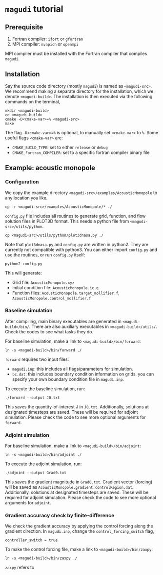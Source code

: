 # `magudi` tutorial

## Prerequisite
1. Fortran compiler: `ifort` or `gfortran`
2. MPI compiler: `mvapich` or `openmpi`

MPI compiler must be installed with the Fortran compiler that compiles `magudi`.

## Installation
Say the source code directory (mostly `magudi`) is named as `<magudi-src>`. We recommend making a separate directory for the installation, which we denote `<magudi-build>`. The installation is then executed via the following commands on the terminal,
```
mkdir <magudi-build>
cd <magudi-build>
cmake -D<cmake-var>=% <magudi-src>
make
```

The flag `-D<cmake-var>=%` is optional, to manually set `<cmake-var>` to `%`. Some useful flags `<cmake-var>` are:
* `CMAKE_BUILD_TYPE`: set to either `release` or `debug`
* `CMAKE_Fortran_COMPILER`: set to a specific fortran compiler binary file

## Example: acoustic monopole
### Configuration
We copy the example directory `<magudi-src>/examples/AcousticMonopole` to any location you like.
```
cp -r <magudi-src>/examples/AcousticMonopole/* ./
```

`config.py` file includes all routines to generate grid, function, and flow solution files in PLOT3D format. This needs a python file from `<magudi-src>/utils/python`.
```
cp <magudi-src>/utils/python/plot3dnasa.py ./
```

Note that `plot3dnasa.py` and `config.py` are written in python2. They are currently not compatible with python3. You can either import `config.py` and use the routines, or run `config.py` itself:

```
python2 config.py
```

This will generate:

* Grid file: `AcousticMonopole.xyz`
* Initial condition file: `AcousticMonopole.ic.q`
* Function files: `AcousticMonopole.target_mollifier.f`, `AcousticMonopole.control_mollifier.f`

### Baseline simulation
After compiling, main binary executables are generated in `<magudi-build>/bin/`. There are also auxiliary executables in `<magudi-build>/utils/`. Check the codes to see what tasks they do.

For baseline simulation, make a link to `<magudi-build>/bin/forward`:
```
ln -s <magudi-build>/bin/forward ./
```

`forward` requires two input files:
* `magudi.inp`: this includes all flags/parameters for simulation.
* `bc.dat`: this includes boundary condition information on grids. you can specify your own boundary condition file in `magudi.inp`.

To execute the baseline simulation, run:
```
./forward --output J0.txt
```

This saves the quantity-of-interest J in `J0.txt`. Additionally, solutions at designated timesteps are saved. These will be required for adjoint simulation. Please check the code to see more optional arguments for `forward`.

### Adjoint simulation
For baseline simulation, make a link to `<magudi-build>/bin/adjoint`:
```
ln -s <magudi-build>/bin/adjoint ./
```

To execute the adjoint simulation, run:
```
./adjoint --output Grad0.txt
```

This saves the gradient magnitude in `Grad0.txt`. Gradient vector (forcing) will be saved as `AcousticMonopole.gradient.controlRegion.dat`. Additionally, solutions at designated timesteps are saved. These will be required for adjoint simulation. Please check the code to see more optional arguments for `adjoint`.

### Gradient accuracy check by finite-difference
We check the gradient accuracy by applying the control forcing along the gradient direction. In `magudi.inp`, change the `control_forcing_switch` flag,
```
controller_switch = true
```

To make the control forcing file, make a link to `<magudi-build>/bin/zaxpy`:
```
ln -s <magudi-build>/bin/zaxpy ./
```

`zaxpy` refers to
